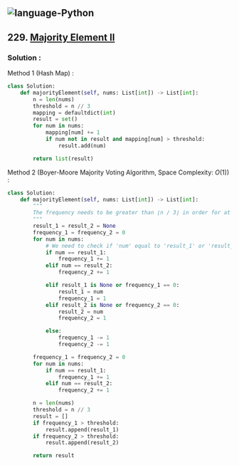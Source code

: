 ![language-Python](https://img.shields.io/badge/Python-ffd43b?style=for-the-badge&logo=PYTHON)
---

## 229. [Majority Element II](https://leetcode.com/problems/majority-element-ii)

### Solution :

Method 1 (Hash Map) :
```python
class Solution:
    def majorityElement(self, nums: List[int]) -> List[int]:
        n = len(nums)
        threshold = n // 3
        mapping = defaultdict(int)
        result = set()
        for num in nums:
            mapping[num] += 1
            if num not in result and mapping[num] > threshold:
                result.add(num)

        return list(result)
```

Method 2 (Boyer-Moore Majority Voting Algorithm, Space Complexity: $O(1)$) :
```python
class Solution:
    def majorityElement(self, nums: List[int]) -> List[int]:
        """
        The frequency needs to be greater than ⌊n / 3⌋ in order for at most two numbers in 'nums' to meet the requirements.
        """
        result_1 = result_2 = None
        frequency_1 = frequency_2 = 0
        for num in nums:
            # We need to check if 'num' equal to 'result_1' or 'result_2' first in order to avoid a situation where 'result_1' equals 'result_2'.
            if num == result_1:
                frequency_1 += 1
            elif num == result_2:
                frequency_2 += 1

            elif result_1 is None or frequency_1 == 0:
                result_1 = num
                frequency_1 = 1
            elif result_2 is None or frequency_2 == 0:
                result_2 = num
                frequency_2 = 1

            else:
                frequency_1 -= 1
                frequency_2 -= 1

        frequency_1 = frequency_2 = 0
        for num in nums:
            if num == result_1:
                frequency_1 += 1
            elif num == result_2:
                frequency_2 += 1

        n = len(nums)
        threshold = n // 3
        result = []
        if frequency_1 > threshold:
            result.append(result_1)
        if frequency_2 > threshold:
            result.append(result_2)

        return result
```
